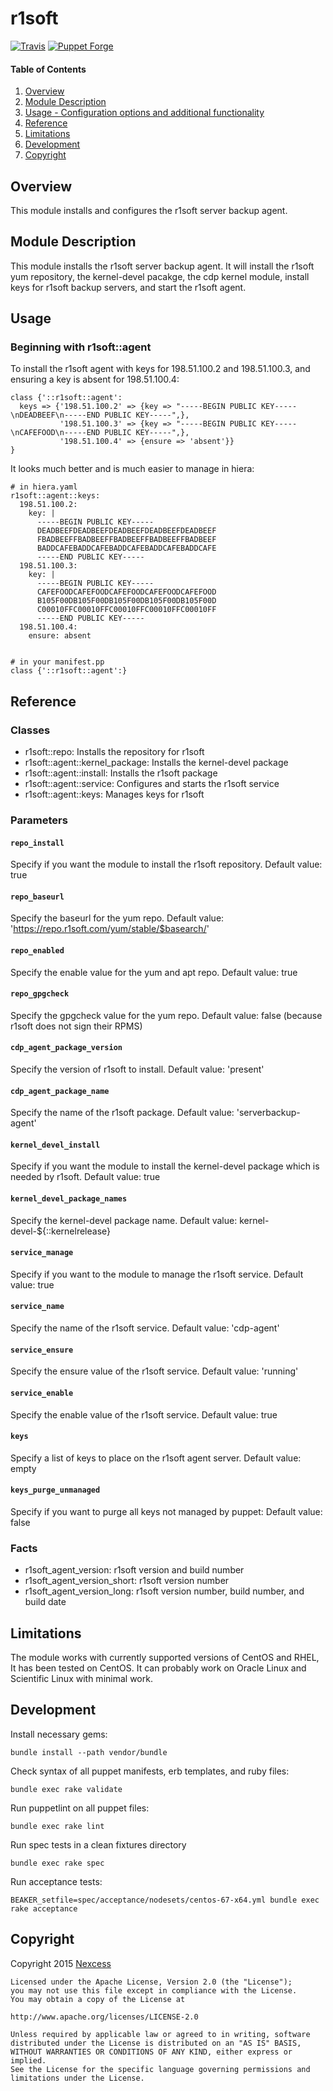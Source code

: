 # r1soft

[![Travis](https://img.shields.io/travis/nexcess/puppet-r1soft.svg)](https://travis-ci.org/nexcess/puppet-r1soft)
[![Puppet Forge](https://img.shields.io/puppetforge/v/nexcess/r1soft.svg)](https://forge.puppetlabs.com/nexcess/r1soft)

#### Table of Contents

1. [Overview](#overview)
2. [Module Description](#module-description)
3. [Usage - Configuration options and additional functionality](#usage)
4. [Reference ](#reference)
5. [Limitations](#limitations)
6. [Development](#development)
7. [Copyright](#copyright)

## Overview

This module installs and configures the r1soft server backup agent.

## Module Description

This module installs the r1soft server backup agent. It will install the r1soft
yum repository, the kernel-devel pacakge, the cdp kernel module, install keys
for r1soft backup servers, and start the r1soft agent.

## Usage

### Beginning with r1soft::agent

To install the r1soft agent with keys for 198.51.100.2 and 198.51.100.3, and
ensuring a key is absent for 198.51.100.4:

```
class {'::r1soft::agent':
  keys => {'198.51.100.2' => {key => "-----BEGIN PUBLIC KEY-----\nDEADBEEF\n-----END PUBLIC KEY-----",},
           '198.51.100.3' => {key => "-----BEGIN PUBLIC KEY-----\nCAFEFOOD\n-----END PUBLIC KEY-----",},
           '198.51.100.4' => {ensure => 'absent'}}
}
```

It looks much better and is much easier to manage in hiera:

```
# in hiera.yaml
r1soft::agent::keys:
  198.51.100.2:
    key: |
      -----BEGIN PUBLIC KEY-----
      DEADBEEFDEADBEEFDEADBEEFDEADBEEFDEADBEEF
      FBADBEEFFBADBEEFFBADBEEFFBADBEEFFBADBEEF
      BADDCAFEBADDCAFEBADDCAFEBADDCAFEBADDCAFE
      -----END PUBLIC KEY-----
  198.51.100.3:
    key: |
      -----BEGIN PUBLIC KEY-----
      CAFEFOODCAFEFOODCAFEFOODCAFEFOODCAFEFOOD
      B105F00DB105F00DB105F00DB105F00DB105F00D
      C00010FFC00010FFC00010FFC00010FFC00010FF
      -----END PUBLIC KEY-----
  198.51.100.4:
    ensure: absent


# in your manifest.pp
class {'::r1soft::agent':}
```

## Reference

### Classes

* r1soft::repo: Installs the repository for r1soft
* r1soft::agent::kernel_package: Installs the kernel-devel package
* r1soft::agent::install: Installs the r1soft package
* r1soft::agent::service: Configures and starts the r1soft service
* r1soft::agent::keys: Manages keys for r1soft

### Parameters

#### `repo_install`
Specify if you want the module to install the r1soft repository. Default value: true

#### `repo_baseurl`
Specify the baseurl for the yum repo. Default value: 'https://repo.r1soft.com/yum/stable/$basearch/'

#### `repo_enabled`
Specify the enable value for the yum and apt repo. Default value: true

#### `repo_gpgcheck`
Specify the gpgcheck value for the yum repo. Default value: false (because r1soft does not sign their RPMS)

#### `cdp_agent_package_version`
Specify the version of r1soft to install. Default value: 'present'

#### `cdp_agent_package_name`
Specify the name of the r1soft package. Default value: 'serverbackup-agent'

#### `kernel_devel_install`
Specify if you want the module to install the kernel-devel package which is needed by r1soft. Default value: true

#### `kernel_devel_package_names`
Specify the kernel-devel package name. Default value: kernel-devel-${::kernelrelease}

#### `service_manage`
Specify if you want to the module to manage the r1soft service. Default value: true

#### `service_name`
Specify the name of the r1soft service. Default value: 'cdp-agent'

#### `service_ensure`
Specify the ensure value of the r1soft service. Default value: 'running'

#### `service_enable`
Specify the enable value of the r1soft service. Default value: true

#### `keys`
Specify a list of keys to place on the r1soft agent server. Default value: empty

#### `keys_purge_unmanaged`
Specify if you want to purge all keys not managed by puppet: Default value: false

### Facts

* r1soft_agent_version: r1soft version and build number
* r1soft_agent_version_short: r1soft version number
* r1soft_agent_version_long: r1soft version number, build number, and build date

## Limitations

The module works with currently supported versions of CentOS and RHEL, It has
been tested on CentOS. It can probably work on Oracle Linux and Scientific Linux
with minimal work.

## Development

Install necessary gems:
```
bundle install --path vendor/bundle
```

Check syntax of all puppet manifests, erb templates, and ruby files:
```
bundle exec rake validate
```

Run puppetlint on all puppet files:
```
bundle exec rake lint
```

Run spec tests in a clean fixtures directory
```
bundle exec rake spec
```

Run acceptance tests:
```
BEAKER_setfile=spec/acceptance/nodesets/centos-67-x64.yml bundle exec rake acceptance
```

## Copyright

Copyright 2015 [Nexcess](https://www.nexcess.net/)

```
Licensed under the Apache License, Version 2.0 (the "License");
you may not use this file except in compliance with the License.
You may obtain a copy of the License at

http://www.apache.org/licenses/LICENSE-2.0

Unless required by applicable law or agreed to in writing, software
distributed under the License is distributed on an "AS IS" BASIS,
WITHOUT WARRANTIES OR CONDITIONS OF ANY KIND, either express or implied.
See the License for the specific language governing permissions and
limitations under the License.
```

